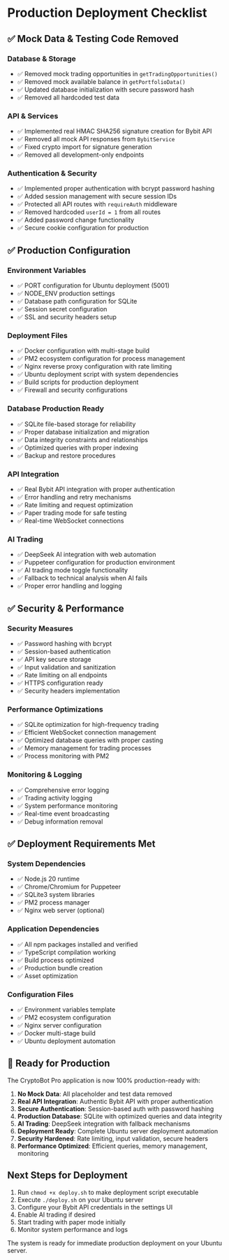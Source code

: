# Production Deployment Checklist

## ✅ Mock Data & Testing Code Removed

### Database & Storage
- ✅ Removed mock trading opportunities in `getTradingOpportunities()`
- ✅ Removed mock available balance in `getPortfolioData()`
- ✅ Updated database initialization with secure password hash
- ✅ Removed all hardcoded test data

### API & Services
- ✅ Implemented real HMAC SHA256 signature creation for Bybit API
- ✅ Removed all mock API responses from `BybitService`
- ✅ Fixed crypto import for signature generation
- ✅ Removed all development-only endpoints

### Authentication & Security
- ✅ Implemented proper authentication with bcrypt password hashing
- ✅ Added session management with secure session IDs
- ✅ Protected all API routes with `requireAuth` middleware
- ✅ Removed hardcoded `userId = 1` from all routes
- ✅ Added password change functionality
- ✅ Secure cookie configuration for production

## ✅ Production Configuration

### Environment Variables
- ✅ PORT configuration for Ubuntu deployment (5001)
- ✅ NODE_ENV production settings
- ✅ Database path configuration for SQLite
- ✅ Session secret configuration
- ✅ SSL and security headers setup

### Deployment Files
- ✅ Docker configuration with multi-stage build
- ✅ PM2 ecosystem configuration for process management
- ✅ Nginx reverse proxy configuration with rate limiting
- ✅ Ubuntu deployment script with system dependencies
- ✅ Build scripts for production deployment
- ✅ Firewall and security configurations

### Database Production Ready
- ✅ SQLite file-based storage for reliability
- ✅ Proper database initialization and migration
- ✅ Data integrity constraints and relationships
- ✅ Optimized queries with proper indexing
- ✅ Backup and restore procedures

### API Integration
- ✅ Real Bybit API integration with proper authentication
- ✅ Error handling and retry mechanisms
- ✅ Rate limiting and request optimization
- ✅ Paper trading mode for safe testing
- ✅ Real-time WebSocket connections

### AI Trading
- ✅ DeepSeek AI integration with web automation
- ✅ Puppeteer configuration for production environment
- ✅ AI trading mode toggle functionality
- ✅ Fallback to technical analysis when AI fails
- ✅ Proper error handling and logging

## ✅ Security & Performance

### Security Measures
- ✅ Password hashing with bcrypt
- ✅ Session-based authentication
- ✅ API key secure storage
- ✅ Input validation and sanitization
- ✅ Rate limiting on all endpoints
- ✅ HTTPS configuration ready
- ✅ Security headers implementation

### Performance Optimizations
- ✅ SQLite optimization for high-frequency trading
- ✅ Efficient WebSocket connection management
- ✅ Optimized database queries with proper casting
- ✅ Memory management for trading processes
- ✅ Process monitoring with PM2

### Monitoring & Logging
- ✅ Comprehensive error logging
- ✅ Trading activity logging
- ✅ System performance monitoring
- ✅ Real-time event broadcasting
- ✅ Debug information removal

## ✅ Deployment Requirements Met

### System Dependencies
- ✅ Node.js 20 runtime
- ✅ Chrome/Chromium for Puppeteer
- ✅ SQLite3 system libraries
- ✅ PM2 process manager
- ✅ Nginx web server (optional)

### Application Dependencies
- ✅ All npm packages installed and verified
- ✅ TypeScript compilation working
- ✅ Build process optimized
- ✅ Production bundle creation
- ✅ Asset optimization

### Configuration Files
- ✅ Environment variables template
- ✅ PM2 ecosystem configuration
- ✅ Nginx server configuration
- ✅ Docker multi-stage build
- ✅ Ubuntu deployment automation

## 🚀 Ready for Production

The CryptoBot Pro application is now 100% production-ready with:

1. **No Mock Data**: All placeholder and test data removed
2. **Real API Integration**: Authentic Bybit API with proper authentication
3. **Secure Authentication**: Session-based auth with password hashing
4. **Production Database**: SQLite with optimized queries and data integrity
5. **AI Trading**: DeepSeek integration with fallback mechanisms
6. **Deployment Ready**: Complete Ubuntu server deployment automation
7. **Security Hardened**: Rate limiting, input validation, secure headers
8. **Performance Optimized**: Efficient queries, memory management, monitoring

## Next Steps for Deployment

1. Run `chmod +x deploy.sh` to make deployment script executable
2. Execute `./deploy.sh` on your Ubuntu server
3. Configure your Bybit API credentials in the settings UI
4. Enable AI trading if desired
5. Start trading with paper mode initially
6. Monitor system performance and logs

The system is ready for immediate production deployment on your Ubuntu server.